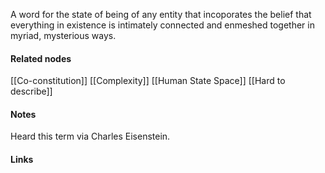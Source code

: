 ---
---

A word for the state of being of any entity that incoporates the belief that everything in existence is intimately connected and enmeshed together in myriad, mysterious ways. 



#### Related nodes

[[Co-constitution]]
[[Complexity]]
[[Human State Space]]
[[Hard to describe]]


#### Notes

Heard this term via Charles Eisenstein. 


#### Links